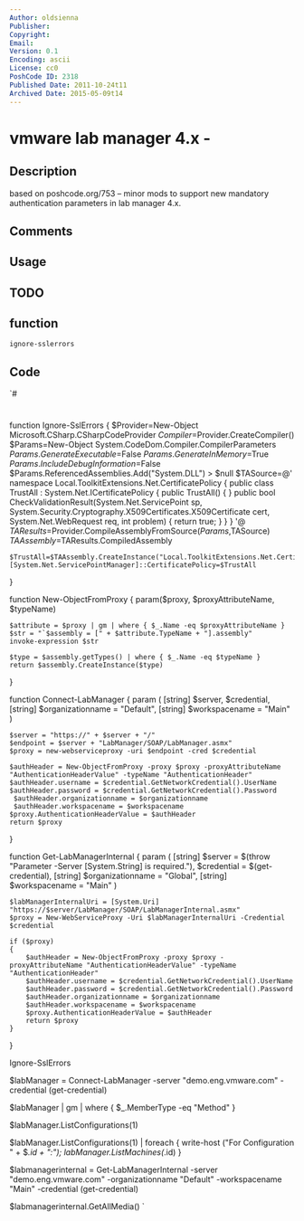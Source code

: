 ```yaml
---
Author: oldsienna
Publisher: 
Copyright: 
Email: 
Version: 0.1
Encoding: ascii
License: cc0
PoshCode ID: 2318
Published Date: 2011-10-24t11
Archived Date: 2015-05-09t14
---
```


# vmware lab manager 4.x - 

## Description

based on poshcode.org/753 – minor mods to support new mandatory authentication parameters in lab manager 4.x.

## Comments



## Usage



## TODO



## function

`ignore-sslerrors`

## Code

`#
 #
 function Ignore-SslErrors {
 	$Provider=New-Object Microsoft.CSharp.CSharpCodeProvider
 	$Compiler=$Provider.CreateCompiler()
 	$Params=New-Object System.CodeDom.Compiler.CompilerParameters
 	$Params.GenerateExecutable=$False
 	$Params.GenerateInMemory=$True
 	$Params.IncludeDebugInformation=$False
 	$Params.ReferencedAssemblies.Add("System.DLL") > $null
 	$TASource=@'
 	  namespace Local.ToolkitExtensions.Net.CertificatePolicy {
 	    public class TrustAll : System.Net.ICertificatePolicy {
 	      public TrustAll() { 
 	      }
 	      public bool CheckValidationResult(System.Net.ServicePoint sp,
 	        System.Security.Cryptography.X509Certificates.X509Certificate cert, 
 	        System.Net.WebRequest req, int problem) {
 	        return true;
 	      }
 	    }
 	  }
 '@ 
 	$TAResults=$Provider.CompileAssemblyFromSource($Params,$TASource)
 	$TAAssembly=$TAResults.CompiledAssembly
 
 	$TrustAll=$TAAssembly.CreateInstance("Local.ToolkitExtensions.Net.CertificatePolicy.TrustAll")
 	[System.Net.ServicePointManager]::CertificatePolicy=$TrustAll
 }
 
 function New-ObjectFromProxy {
 	param($proxy, $proxyAttributeName, $typeName)
 
 	$attribute = $proxy | gm | where { $_.Name -eq $proxyAttributeName }
 	$str = "`$assembly = [" + $attribute.TypeName + "].assembly"
 	invoke-expression $str
 
 	$type = $assembly.getTypes() | where { $_.Name -eq $typeName }
 	return $assembly.CreateInstance($type)
 }
 
 function Connect-LabManager {
 	param
     (
         [string] $server, 
         $credential,
         [string] $organizationname = "Default",
         [string] $workspacename = "Main"
     )
         
 	$server = "https://" + $server + "/"
 	$endpoint = $server + "LabManager/SOAP/LabManager.asmx"
 	$proxy = new-webserviceproxy -uri $endpoint -cred $credential
 
 	$authHeader = New-ObjectFromProxy -proxy $proxy -proxyAttributeName "AuthenticationHeaderValue" -typeName "AuthenticationHeader"
 	$authHeader.username = $credential.GetNetworkCredential().UserName
 	$authHeader.password = $credential.GetNetworkCredential().Password
     $authHeader.organizationname = $organizationname
     $authHeader.workspacename = $workspacename
 	$proxy.AuthenticationHeaderValue = $authHeader
 	return $proxy
 }
 
 function Get-LabManagerInternal
 {
 	param
 	(
 		[string] $server = $(throw "Parameter -Server [System.String] is required."),
 		$credential = $(get-credential),
 		[string] $organizationname = "Global",
 		[string] $workspacename = "Main"
 	)
 	
 	$labManagerInternalUri = [System.Uri] "https://$server/LabManager/SOAP/LabManagerInternal.asmx"
 	$proxy = New-WebServiceProxy -Uri $labManagerInternalUri -Credential $credential
 	
 	if ($proxy)
 	{
 		$authHeader = New-ObjectFromProxy -proxy $proxy -proxyAttributeName "AuthenticationHeaderValue" -typeName "AuthenticationHeader"
 		$authHeader.username = $credential.GetNetworkCredential().UserName
 		$authHeader.password = $credential.GetNetworkCredential().Password
 		$authHeader.organizationname = $organizationname
 		$authHeader.workspacename = $workspacename
 		$proxy.AuthenticationHeaderValue = $authHeader
 		return $proxy
 	}
 }
 
 Ignore-SslErrors
 
 $labManager = Connect-LabManager -server "demo.eng.vmware.com" -credential (get-credential)
 
 $labManager | gm | where { $_.MemberType -eq "Method" }
 
 $labManager.ListConfigurations(1)
 
 $labManager.ListConfigurations(1) | foreach { write-host ("For Configuration " + $_.id + ":"); $labManager.ListMachines($_.id) }
 
 $labmanagerinternal = Get-LabManagerInternal -server "demo.eng.vmware.com" -organizationname "Default" -workspacename "Main" -credential (get-credential)
 	
 $labmanagerinternal.GetAllMedia()
`

